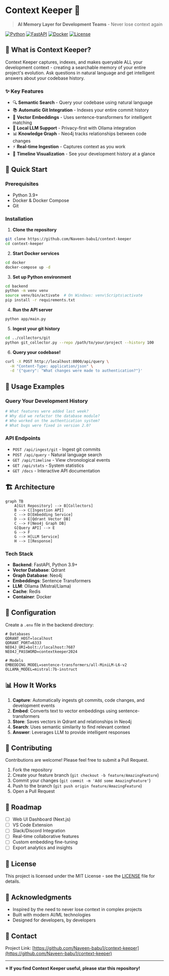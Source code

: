 # Context Keeper 🧠

> **AI Memory Layer for Development Teams** - Never lose context again

[![Python](https://img.shields.io/badge/Python-3.9+-blue.svg)](https://www.python.org/downloads/)
[![FastAPI](https://img.shields.io/badge/FastAPI-0.109.0-green.svg)](https://fastapi.tiangolo.com/)
[![Docker](https://img.shields.io/badge/Docker-Ready-blue.svg)](https://www.docker.com/)
[![License](https://img.shields.io/badge/License-MIT-yellow.svg)](LICENSE)

## 🎯 What is Context Keeper?

Context Keeper captures, indexes, and makes queryable ALL your development context - creating a searchable memory of your entire project's evolution. Ask questions in natural language and get intelligent answers about your codebase history.

### ✨ Key Features

- 🔍 **Semantic Search** - Query your codebase using natural language
- 📚 **Automatic Git Integration** - Indexes your entire commit history
- 🧠 **Vector Embeddings** - Uses sentence-transformers for intelligent matching
- 🤖 **Local LLM Support** - Privacy-first with Ollama integration
- 📊 **Knowledge Graph** - Neo4j tracks relationships between code changes
- ⚡ **Real-time Ingestion** - Captures context as you work
- 🎨 **Timeline Visualization** - See your development history at a glance

## 🚀 Quick Start

### Prerequisites

- Python 3.9+
- Docker & Docker Compose
- Git

### Installation

1. **Clone the repository**
```bash
git clone https://github.com/Naveen-babu1/context-keeper
cd context-keeper
```

2. **Start Docker services**
```bash
cd docker
docker-compose up -d
```

3. **Set up Python environment**
```bash
cd backend
python -m venv venv
source venv/bin/activate  # On Windows: venv\Scripts\activate
pip install -r requirements.txt
```

4. **Run the API server**
```bash
python app/main.py
```

5. **Ingest your git history**
```bash
cd ../collectors/git
python git_collector.py --repo /path/to/your/project --history 100
```

6. **Query your codebase!**
```bash
curl -X POST http://localhost:8000/api/query \
  -H "Content-Type: application/json" \
  -d '{"query": "What changes were made to authentication?"}'
```

## 📖 Usage Examples

### Query Your Development History

```python
# What features were added last week?
# Why did we refactor the database module?
# Who worked on the authentication system?
# What bugs were fixed in version 2.0?
```

### API Endpoints

- `POST /api/ingest/git` - Ingest git commits
- `POST /api/query` - Natural language search
- `GET /api/timeline` - View chronological events
- `GET /api/stats` - System statistics
- `GET /docs` - Interactive API documentation

## 🏗️ Architecture

```mermaid
graph TB
    A[Git Repository] --> B[Collectors]
    B --> C[Ingestion API]
    C --> D[Embedding Service]
    D --> E[Qdrant Vector DB]
    C --> F[Neo4j Graph DB]
    G[Query API] --> E
    G --> F
    G --> H[LLM Service]
    H --> I[Response]
```

### Tech Stack

- **Backend**: FastAPI, Python 3.9+
- **Vector Database**: Qdrant
- **Graph Database**: Neo4j
- **Embeddings**: Sentence Transformers
- **LLM**: Ollama (Mistral/Llama)
- **Cache**: Redis
- **Container**: Docker

## 🔧 Configuration

Create a `.env` file in the backend directory:

```env
# Databases
QDRANT_HOST=localhost
QDRANT_PORT=6333
NEO4J_URI=bolt://localhost:7687
NEO4J_PASSWORD=contextkeeper2024

# Models
EMBEDDING_MODEL=sentence-transformers/all-MiniLM-L6-v2
OLLAMA_MODEL=mistral:7b-instruct
```

## 📊 How It Works

1. **Capture**: Automatically ingests git commits, code changes, and development events
2. **Embed**: Converts text to vector embeddings using sentence-transformers
3. **Store**: Saves vectors in Qdrant and relationships in Neo4j
4. **Search**: Uses semantic similarity to find relevant context
5. **Answer**: Leverages LLM to provide intelligent responses

## 🤝 Contributing

Contributions are welcome! Please feel free to submit a Pull Request.

1. Fork the repository
2. Create your feature branch (`git checkout -b feature/AmazingFeature`)
3. Commit your changes (`git commit -m 'Add some AmazingFeature'`)
4. Push to the branch (`git push origin feature/AmazingFeature`)
5. Open a Pull Request

## 🚧 Roadmap

- [ ] Web UI Dashboard (Next.js)
- [ ] VS Code Extension
- [ ] Slack/Discord Integration
- [ ] Real-time collaborative features
- [ ] Custom embedding fine-tuning
- [ ] Export analytics and insights

## 📝 License

This project is licensed under the MIT License - see the [LICENSE](LICENSE) file for details.

## 🙏 Acknowledgments

- Inspired by the need to never lose context in complex projects
- Built with modern AI/ML technologies
- Designed for developers, by developers

## 📧 Contact

Project Link: [https://github.com/Naveen-babu1/context-keeper](https://github.com/Naveen-babu1/context-keeper)

---

**⭐ If you find Context Keeper useful, please star this repository!**
